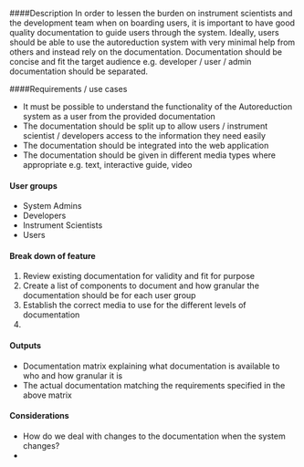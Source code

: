 ####Description
In order to lessen the burden on instrument scientists and the development team when on boarding users,
it is important to have good quality documentation to guide users through the system. Ideally, users
should be able to use the autoreduction system with very minimal help from others and instead rely on the 
documentation. Documentation should be concise and fit the target audience e.g. developer / user / admin
documentation should be separated.

####Requirements / use cases
* It must be possible to understand the functionality of the Autoreduction system as a user from the provided documentation
* The documentation should be split up to allow users / instrument scientist / developers access to the information they need easily
* The documentation should be integrated into the web application
* The documentation should be given in different media types where appropriate e.g. text, interactive guide, video

#### User groups
* System Admins
* Developers
* Instrument Scientists
* Users

#### Break down of feature
1. Review existing documentation for validity and fit for purpose
2. Create a list of components to document and how granular the documentation should be for each user group
3. Establish the correct media to use for the different levels of documentation
4. 

#### Outputs
* Documentation matrix explaining what documentation is available to who and how granular it is
* The actual documentation matching the requirements specified in the above matrix

#### Considerations
* How do we deal with changes to the documentation when the system changes?
* 
